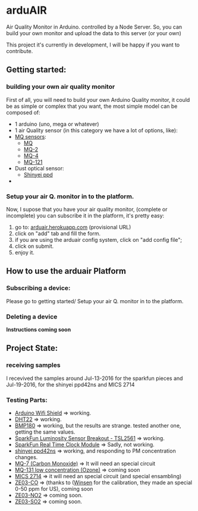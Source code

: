 # arduAIR

Air Quality Monitor in Arduino. controlled by a Node Server. So, you can build your own monitor and upload the data to this server (or your own) 

This project it's currently in development, I will be happy if you want to contribute.

## Getting started:

### building your own air quality monitor
First of all, you will need to build your own Arduino Quality monitor, it could be as simple or complex that you want, the most simple model can be composed of:
* 1 arduino (uno, mega or whatever)
* 1 air Quality sensor (in this category we have a lot of options, like):
 * [MQ sensors]():
   * [MQ]()
   * [MQ-2]()
   * [MQ-4]()
   * [MQ-121]()
 * Dust optical sensor:
   * [Shinyei ppd]()
*  


### Setup your air Q. monitor in to the platform.
Now, I supose that you have your air quality monitor, (complete or incomplete) you can subscribe it in the platform, it's pretty easy:

1) go to: [arduair.herokuapp.com](arduair.herokuapp.com) (provisional URL)
2) click on "add" tab and fill the form.
3) if you are using the arduair config system, click on "add config file";
4) click on submit.
5) enjoy it.

## How to use the arduair Platform
### Subscribing a device:
Please go to getting started/ Setup your air Q. monitor in to the platform.
### Deleting a device

**Instructions coming soon**

## Project State:
### receiving samples
I recevived the samples around Jul-13-2016 for the sparkfun pieces and Jul-19-2016, for the shinyei ppd42ns and MICS 2714
### Testing Parts:
* [Arduino Wifi Shield](https://www.sparkfun.com/products/11287) => working.
* [DHT22](https://www.sparkfun.com/products/10167) =>  working.
* [BMP180](https://www.sparkfun.com/products/11824) => working, but the results are strange. tested another one, getting the same values.
* [SparkFun Luminosity Sensor Breakout - TSL2561](https://www.sparkfun.com/products/12055) => working.
* [SparkFun Real Time Clock Module](https://www.sparkfun.com/products/12708) => Sadly, not working.
* [shinyei ppd42ns](http://www.seeedstudio.com/wiki/images/4/4c/Grove_-_Dust_sensor.pdf) => working, and responding to PM concentration changes. 
* [MQ-7 (Carbon Monoxide)](https://www.sparkfun.com/products/9403) => It will need an special circuit
* [MQ-131 low concentration (Ozone)](http://www.winsen-sensor.com/products/semiconductor-gas-sensor/sensor-mq131.html) => coming soon
* [MICS 2714]() => it will need an special circuit (and special ensambling)
* [ZE03-CO](http://www.winsen-sensor.com/products/co-module/ze03-co.html) => (thanks to ([Winsen](http://www.winsen-sensor.com/) for the calibration, they made an special 0-50 ppm for US), coming soon
* [ZE03-NO2]() => coming soon.
* [ZE03-SO2]() => coming soon.

 